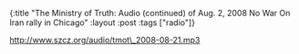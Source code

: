 {:title "The Ministry of Truth: Audio (continued) of Aug. 2, 2008 No War On Iran rally in Chicago"
:layout :post
:tags  ["radio"]}

<http://www.szcz.org/audio/tmot\_2008-08-21.mp3>

